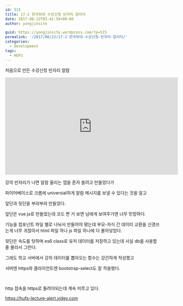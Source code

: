 ```yaml
---
id: 515
title: 17-2 한국외대 수강신청 빈자리 알리미
date: 2017-08-22T03:42:59+09:00
author: yongjinsite

guid: https://yongjinsite.wordpress.com/?p=515
permalink: '/2017/08/22/17-2-한국외대-수강신청-빈자리-알리미/'
categories:
  - Development
tags:
  - HUFS
---
```


처음으로 만든 수강신청 빈자리 알람

<iframe width="560" height="315" src="https://www.youtube.com/embed/Ydwfl1qDlUw" frameborder="0" allow="accelerometer; autoplay; encrypted-media; gyroscope; picture-in-picture" allowfullscreen></iframe>

강의 빈자리가 나면 알람 울리는 앱을 혼자 쓸려고 만들었다가

파이어베이스로 크롬에 universial하게 알람 메시지를 보낼 수 있다는 것을 알고

앞단과 뒷단을 부랴부랴 만들었다.

앞단은 vue.js로 만들었는데 코드 짠 거 보면 남에게 보여주기엔 너무 민망하다.

기능을 컴포넌트 파일 별로 나눠서 만들어야 됐는데 부모-자식 간 데이터 교환을 신경쓰는게 너무 귀찮아서 html 파일 하나 js 파일 하나에 다 몰아넣었다.

뒷단은 속도를 탓하며 es6 class로 유저 데이터를 저장하고 있는데 사실 db를 사용할 줄 몰라서 그런다.

그래도 학교 서버에서 강의 데이터를 뽑아오는 함수는 강건하게 작성했고

서버엔 https와 클라이언트엔 bootstrap-select도 잘 적용했다.

&nbsp;

http 접속을 https로 돌려야되는데 계속 미루고 있다.

https://hufs-lecture-alert.yjdev.com

&nbsp;

&nbsp;